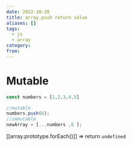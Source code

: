 ```yaml
---
date: 2022-10-20
title: array.push return value
aliases: []
tags:
  - js
  - array
category: 
from: 
---
```

# Mutable
```javascript
const numbers = [1,2,3,4,5]

//mutable
numbers.push(6);
//immutable
newArray = [...numbers ,6 ];

```
[[array.prototype.forEach()]] => return `undefined`